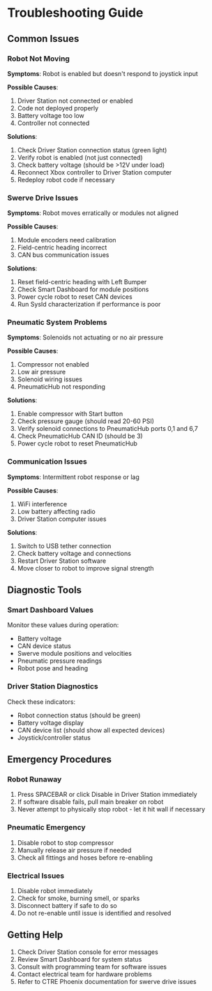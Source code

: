 # Troubleshooting Guide

## Common Issues

### Robot Not Moving

**Symptoms**: Robot is enabled but doesn't respond to joystick input

**Possible Causes**:
1. Driver Station not connected or enabled
2. Code not deployed properly
3. Battery voltage too low
4. Controller not connected

**Solutions**:
1. Check Driver Station connection status (green light)
2. Verify robot is enabled (not just connected)
3. Check battery voltage (should be >12V under load)
4. Reconnect Xbox controller to Driver Station computer
5. Redeploy robot code if necessary

### Swerve Drive Issues

**Symptoms**: Robot moves erratically or modules not aligned

**Possible Causes**:
1. Module encoders need calibration
2. Field-centric heading incorrect
3. CAN bus communication issues

**Solutions**:
1. Reset field-centric heading with Left Bumper
2. Check Smart Dashboard for module positions
3. Power cycle robot to reset CAN devices
4. Run SysId characterization if performance is poor

### Pneumatic System Problems

**Symptoms**: Solenoids not actuating or no air pressure

**Possible Causes**:
1. Compressor not enabled
2. Low air pressure
3. Solenoid wiring issues
4. PneumaticHub not responding

**Solutions**:
1. Enable compressor with Start button
2. Check pressure gauge (should read 20-60 PSI)
3. Verify solenoid connections to PneumaticHub ports 0,1 and 6,7
4. Check PneumaticHub CAN ID (should be 3)
5. Power cycle robot to reset PneumaticHub

### Communication Issues

**Symptoms**: Intermittent robot response or lag

**Possible Causes**:
1. WiFi interference
2. Low battery affecting radio
3. Driver Station computer issues

**Solutions**:
1. Switch to USB tether connection
2. Check battery voltage and connections
3. Restart Driver Station software
4. Move closer to robot to improve signal strength

## Diagnostic Tools

### Smart Dashboard Values

Monitor these values during operation:
- Battery voltage
- CAN device status
- Swerve module positions and velocities
- Pneumatic pressure readings
- Robot pose and heading

### Driver Station Diagnostics

Check these indicators:
- Robot connection status (should be green)
- Battery voltage display
- CAN device list (should show all expected devices)
- Joystick/controller status

## Emergency Procedures

### Robot Runaway
1. Press SPACEBAR or click Disable in Driver Station immediately
2. If software disable fails, pull main breaker on robot
3. Never attempt to physically stop robot - let it hit wall if necessary

### Pneumatic Emergency
1. Disable robot to stop compressor
2. Manually release air pressure if needed
3. Check all fittings and hoses before re-enabling

### Electrical Issues
1. Disable robot immediately
2. Check for smoke, burning smell, or sparks
3. Disconnect battery if safe to do so
4. Do not re-enable until issue is identified and resolved

## Getting Help

1. Check Driver Station console for error messages
2. Review Smart Dashboard for system status
3. Consult with programming team for software issues
4. Contact electrical team for hardware problems
5. Refer to CTRE Phoenix documentation for swerve drive issues